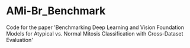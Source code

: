 # AMi-Br_Benchmark
Code for the paper 'Benchmarking Deep Learning and Vision Foundation Models for Atypical vs. Normal Mitosis Classification with Cross-Dataset Evaluation'
